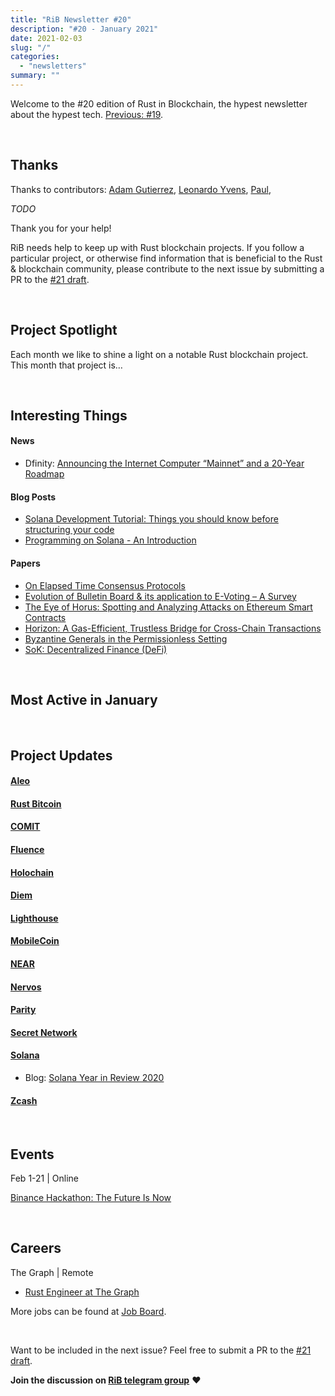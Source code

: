 ```yaml
---
title: "RiB Newsletter #20"
description: "#20 - January 2021"
date: 2021-02-03
slug: "/"
categories:
  - "newsletters"
summary: ""
---
```


Welcome to the #20 edition of Rust in Blockchain,
the hypest newsletter about the hypest tech.
[Previous: #19](/newsletters/rust-and-smart-contracts/).

&nbsp;

## Thanks

Thanks to contributors:
[Adam Gutierrez][contributor-ag],
[Leonardo Yvens][contributor-ly],
[Paul][contributor-ps],


_TODO_

Thank you for your help!

RiB needs help to keep up with Rust blockchain projects. 
If you follow a particular project, or otherwise find information 
that is beneficial to the Rust & blockchain community, 
please contribute to the next issue
by submitting a PR to the [#21 draft](https://github.com/rust-in-blockchain/Rust-in-Blockchain/tree/master/draft).

[contributor-ag]: https://github.com/adamisrusty
[contributor-ly]: https://github.com/leoyvens
[contributor-ps]: https://github.com/paul-schaaf
[contributorba]: https://github.com/brson
[contributoraz]: https://github.com/Aimeedeer

&nbsp;

## Project Spotlight

Each month we like to shine a light on a notable Rust blockchain project. This month that project is…


&nbsp;


## Interesting Things

#### News

- Dfinity: [Announcing the Internet Computer “Mainnet” and a 20-Year Roadmap](https://medium.com/dfinity/announcing-internet-computer-mainnet-and-a-20-year-roadmap-790e56cbe04a)

#### Blog Posts
- [Solana Development Tutorial: Things you should know before structuring your code](https://solongwallet.medium.com/solana-development-tutorial-things-you-should-know-before-structuring-your-code-807f0e2ee43)
- [Programming on Solana - An Introduction](https://paulx.dev/blog/2021/01/14/programming-on-solana-an-introduction/)

#### Papers

- [On Elapsed Time Consensus Protocols](https://eprint.iacr.org/2021/086)
- [Evolution of Bulletin Board & its application to E-Voting – A Survey](https://eprint.iacr.org/2021/047)
- [The Eye of Horus: Spotting and Analyzing Attacks on Ethereum Smart Contracts](https://deepai.org/publication/the-eye-of-horus-spotting-and-analyzing-attacks-on-ethereum-smart-contracts)
- [Horizon: A Gas-Efficient, Trustless Bridge for Cross-Chain Transactions](https://github.com/harmony-one/horizon/blob/main/horizon-whitepaper.pdf)
- [Byzantine Generals in the Permissionless Setting](https://paperswithcode.com/paper/byzantine-generals-in-the-permissionless)
- [SoK: Decentralized Finance (DeFi)](https://arxiv.org/abs/2101.08778)

&nbsp;

## Most Active in January

&nbsp;

## Project Updates

#### [Aleo](https://github.com/AleoHQ)

#### [Rust Bitcoin](https://github.com/rust-bitcoin/rust-bitcoin)

#### [COMIT](https://github.com/comit-network)

#### [Fluence](https://github.com/fluencelabs)

#### [Holochain](https://github.com/holochain/)

#### [Diem](https://www.diem.com)

#### [Lighthouse](https://lighthouse.sigmaprime.io/)

#### [MobileCoin](https://www.mobilecoin.com/)

#### [NEAR](https://github.com/nearprotocol/nearcore)

#### [Nervos](https://github.com/nervosnetwork)

#### [Parity](https://github.com/paritytech)


#### [Secret Network](https://github.com/enigmampc/SecretNetwork)

#### [Solana](https://github.com/solana-labs/solana)
- Blog: [Solana Year in Review 2020](https://medium.com/solana-labs/year-in-review-2020-c3731d1cc8a)

#### [Zcash](https://z.cash/)

&nbsp;

## Events

Feb 1-21 | Online

[Binance Hackathon: The Future Is Now](https://gitcoin.co/issue/binancex/Grant-projects/17/100024656)

&nbsp;

## Careers

The Graph | Remote
- [Rust Engineer at The Graph](https://thegraph.com/jobs/rust-engineer)

More jobs can be found at [Job Board][page-jobboard].

[page-jobboard]: https://rustinblockchain.org/job-board/

&nbsp;

Want to be included in the next issue? Feel free to submit a PR to the
[#21 draft](https://github.com/rust-in-blockchain/Rust-in-Blockchain/tree/master/draft).

**Join the discussion on [RiB telegram group][ribtg]** **❤️**

[ribtg]: https://t.me/rustinblockchain


